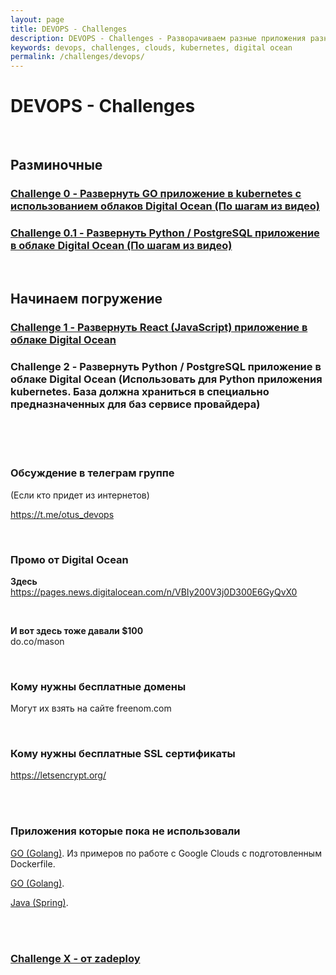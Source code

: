```yaml
---
layout: page
title: DEVOPS - Challenges
description: DEVOPS - Challenges - Разворачиваем разные приложения разными средствами на разных окружениях
keywords: devops, challenges, clouds, kubernetes, digital ocean
permalink: /challenges/devops/
---
```


# DEVOPS - Challenges

<br/>

## Разминочные

### [Challenge 0 - Развернуть GO приложение в kubernetes с использованием облаков Digital Ocean (По шагам из видео)](/challenges/devops/digital-ocean-kubernetes-go-application/)

### [Challenge 0.1 - Развернуть Python / PostgreSQL приложение в облаке Digital Ocean (По шагам из видео)](/challenges/devops/digital-ocean-python-postgresql/)


<br/>

## Начинаем погружение

### [Challenge 1 - Развернуть React (JavaScript) приложение в облаке Digital Ocean](/challenges/devops/digital-ocean-react/)

### Challenge 2 - Развернуть Python / PostgreSQL приложение в облаке Digital Ocean (Использовать для Python приложения kubernetes. База должна храниться в специально предназначенных для баз сервисе провайдера)


<br/>
<br/>

<br/>

### Обсуждение в телеграм группе

(Если кто придет из интернетов)

https://t.me/otus_devops

<br/>

### Промо от Digital Ocean

**Здесь**  
https://pages.news.digitalocean.com/n/VBIy200V3j0D300E6GyQvX0

<br/>

**И вот здесь тоже давали $100**  
do.co/mason


<br/>

### Кому нужны бесплатные домены

Могут их взять на сайте freenom.com

<br/>

### Кому нужны бесплатные SSL сертификаты

https://letsencrypt.org/


<br/>
<br/>

### Приложения которые пока не использовали

<a href="https://bitbucket.org/marley-golang/resources-echo-web-v2/src/master/">GO (Golang)</a>. Из примеров по работе с Google Clouds с подготовленным Dockerfile.

<a href="https://bitbucket.org/marley-golang/learn-to-create-web-applications-using-go/src/master/">GO (Golang)</a>.

<a href="https://bitbucket.org/marley-spring/building-an-e-commerce-store-using-java-spring-framework/src/master/">Java (Spring)</a>.

<br/>
<br/>


### [Challenge X - от zadeploy](https://github.com/zadeploy/domashku#homework-the-last-one)


